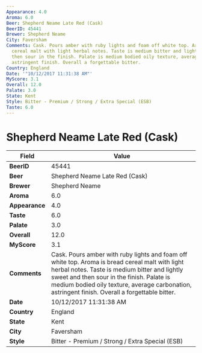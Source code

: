 ```yaml
---
Appearance: 4.0
Aroma: 6.0
Beer: Shepherd Neame Late Red (Cask)
BeerID: 45441
Brewer: Shepherd Neame
City: Faversham
Comments: Cask. Pours amber with ruby lights and foam off white top. Aroma is bread
  cereal malt with light herbal notes. Taste is medium bitter and lightly sweet and
  then sour in the finish. Palate is medium bodied oily texture, average carbonation,
  astringent finish. Overall a forgettable bitter.
Country: England
Date: '"10/12/2017 11:31:38 AM"'
MyScore: 3.1
Overall: 12.0
Palate: 3.0
State: Kent
Style: Bitter - Premium / Strong / Extra Special (ESB)
Taste: 6.0
---
```


# Shepherd Neame Late Red (Cask)

| Field         | Value |
|---------------|-------|
| **BeerID** | 45441 |
| **Beer** | Shepherd Neame Late Red (Cask) |
| **Brewer** | Shepherd Neame |
| **Aroma** | 6.0 |
| **Appearance** | 4.0 |
| **Taste** | 6.0 |
| **Palate** | 3.0 |
| **Overall** | 12.0 |
| **MyScore** | 3.1 |
| **Comments** | Cask. Pours amber with ruby lights and foam off white top. Aroma is bread cereal malt with light herbal notes. Taste is medium bitter and lightly sweet and then sour in the finish. Palate is medium bodied oily texture, average carbonation, astringent finish. Overall a forgettable bitter. |
| **Date** | 10/12/2017 11:31:38 AM |
| **Country** | England |
| **State** | Kent |
| **City** | Faversham |
| **Style** | Bitter - Premium / Strong / Extra Special (ESB) |
